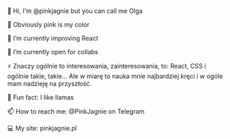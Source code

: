 👋 Hi, I'm @pinkjagnie but you can call me Olga

🦄 Obviously pink is my color

🌱 I’m currently improving React

🔭 I’m currently open for collabs


⚡ Znaczy ogólnie to interesowania, zainteresowania, to: React, CSS i ogólnie takie, takie... Ale w miarę to nauka mnie najbardziej kręci i w ogóle mam nadzieję na przyszłość. 


🦙 Fun fact: I like llamas


📫 How to reach me: @PinkJagnie on Telegram

💻 My site: pinkjagnie.pl
